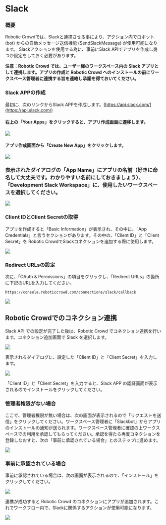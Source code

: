# Slack

### 概要

Robotic Crowdでは、Slackと連携させる事により、アクション内でロボット \(bot\) からの自動メッセージ送信機能 \(SendSlackMessage\) が使用可能になります。 Slackアクションを使用する為に、事前にSlack APIでアプリを作成し幾つか設定をしておく必要があります。

**注意：Robotic Crowd では、ユーザー様のワークスペース内の Slack アプリとして連携します。アプリの作成と Robotic Crowd へのインストールの前にワークスペース管理者に連携する旨を連絡し承諾を得ておいてください。**

### Slack APPの作成

最初に、次のリンクからSlack APPを作成します。[https://api.slack.com/](https://api.slack.com/)

#### 右上の「Your Apps」をクリックすると、アプリ作成画面に遷移します。

![](../.gitbook/assets/slack_1.png)

#### アプリ作成画面から「Create New App」をクリックします。

![](../.gitbook/assets/slack_2.png)

### 表示されたダイアログの「App Name」にアプリの名前（好きに命名して大丈夫です。わかりやすい名前にしておきましょう）、「Development Slack Workspace」に、使用したいワークスペースを選択してください。

![](../.gitbook/assets/slack_3.png)

### Client IDとClient Secretの取得

アプリを作成すると「Basic Information」が表示され、その中に、「App Credentials」と言うセクションがあります。その中の、「Client ID」と「Client Secret」を Robotic CrowdでSlackコネクションを追加する際に使用します。

![](../.gitbook/assets/slack_4.png)

### Redirect URLsの設定

次に、「OAuth & Permissions」の項目をクリックし、「Redirect URLs」の箇所に下記のURLを入力してください。

```text
https://console.roboticcrowd.com/connections/slack/callback
```

![](../.gitbook/assets/slack_5.png)

## Robotic Crowdでのコネクション連携

Slack API での設定が完了した後は、Robotic Crowd でコネクション連携を行います。コネクション追加画面で Slack を選択します。

![](../.gitbook/assets/slack_6.png)

表示されるダイアログに、設定した「Client ID」と「Client Secret」を入力します。

![](../.gitbook/assets/slack_7.png)

「Client ID」と「Client Secret」を入力すると、Slack APP の認証画面が表示されるのでインストールをクリックしてください。

### 管理者権限がない場合

ここで、管理者権限が無い場合は、次の画面が表示されるので「リクエストを送信」をクリックしてください。ワークスペース管理者に「Slackbot」からアプリのインストールの通知が送られます。ワークスペース管理者に確認の上ワークスペースでの利用を承認してもらってください。承認を得たら再度コネクションを登録しなおすと、次の「事前に承認されている場合」とのステップに進めます。

![](../.gitbook/assets/slack_request.png)

### 事前に承認されている場合

事前に承認されている場合は、次の画面が表示されるので、「インストール」をクリックしてください。

![](../.gitbook/assets/slack_8.png)

連携が成功すると Robotic Crowd のコネクションにアプリが追加されます。これでワークフロー内で、Slackに関係するアクションが使用可能になります。

![](../.gitbook/assets/slack_9.png)

